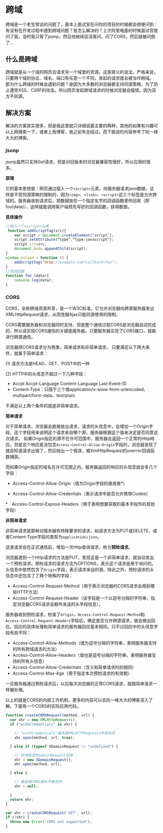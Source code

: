 # 跨域

跨域是一个老生常谈的问题了，基本上面试官在问你的项目的时候都会顺便问到：有没有在开发过程中遇到跨域问题？是怎么解决的？上次阿里电面的时候面试官就问了我，当时我只答了jsonp，然后他继续往深里问，问了CORS，然后就被问倒了...



## 什么是跨域

跨域就是从一个域的网页去请求另一个域里的资源。这是狭义的说法，严格来说，只要两个域的协议、域名、端口有任意一个不同，发起的请求就会被当作跨域。
那为什么跨域的时候会遇到问题？是因为大多数的浏览器都支持同源策略，为了防止遭受XSS、CSRF的攻击。所以网页发起跨域请求的时候浏览器会报错，因为双方不同源。



## 解决方案

解决的方案其实很多，但是我这里就只详细说最主要的两种，其他的如果有兴趣可以上网搜索一下，或者上我博客，我之前有总结过。而下面说的内容参考了阮一峰大大的博客。



### jsonp

jsonp虽然只支持Get请求，但是对旧版本的浏览器兼容性很好，所以应用的很多。

**原理**

它的基本思想是：网页通过插入一个`<script>`元素，向服务器请求json数据，这样是不受同源策略的限制的，因为`<img>`、`<link>`、`<script>`这三个标签是允许跨域的。服务器收到请求后，把数据放在一个指定名字的回调函数里传回来（即foo(data)），这样就能调用客户端预先写好的回调函数，获得数据。

**具体操作**

```javascript
//插入一个<script>元素
 function addScriptTag(src){
	var script = document.createElement(‘script’);
	script.setAttribute(“type”,”type/javascript”);
	script.src=src;
	document.body.appendChild(script);
}
window.onload = function () {
	addScriptTag(‘http://example.com?callback=foo’);
}
//回调函数
function foo (data){
	console.log(data);
}
```



### CORS
CORS，全称跨域资源共享，是一个W3C标准。它允许浏览器向跨源服务器发出XMLHttpRequest请求，从而克服Ajax只能同源使用的限制。

CORS需要服务器和浏览器同时支持，但是整个通信过程CORS是浏览器自动完成的，所以说实现CORS通信的关键是服务器。只要服务器实现了CORS接口，就能进行跨源通信。

浏览器把CORS请求分为两类，简单请求和非简单请求。
只要满足以下两大条件，就属于简单请求：

(1) 请求方法是HEAD、GET、POST中的一种

(2) HTTP中的头信息不超过一下几种字段：
* Accpt Accpt-Language Content-Language Last-Event-ID 
* Content-Type：只限于三个值application/x-www-form-urlencoded、multipart/form-data、text/plain

不满足以上两个条件的就是非简单请求。



**简单请求**

对于简单请求，浏览器会直接放出请求，请求的头信息中，会增加一个Origin字段，这个字段用来说明这个请求来自哪个源，服务器根据这个值来决定是否同意这次请求。
如果Origin指定的源不在许可范围中，服务器会返回一个正常的Http响应。但是这个响应是没包含`Access-Control-Allow-Origin`字段的，浏览器发现了就会知道请求出错了，然后抛出一个错误，被XmlHttpRequest的onerror回调函数捕获。

而如果Origin指定的域名在许可范围之内，服务器返回的响应的头信息就会多几个字段：

* Access-Control-Allow-Origin（值为Origin字段的值或者*）

* Access-Control-Allow-Credentials（表示请求中是否允许携带Cookie）

*　Access-Control-Expose-Headers（用于表明想要获取的基本字段外的其他字段）



**非简单请求**

非简单请求是那种对服务器有特殊要求的请求，如请求方法为PUT或DELETE，或者Content-Type字段的类型为`application/json`。

这类请求会在正式通信前，增加一次Http查询请求，称为**预检请求**。

浏览器遇到一个Http请求的方法是PUT，发现这是一个非简单请求，就自动发出一个预检请求。预检请求的请求方法为OPTIONS，表示这个请求是用于询问的。头信息中依然包含了`Origin`字段，表示请求来自的源。除此之外，预检请求的头信息中还包含了了两个特殊的字段：

* Access-Control-Request-Method（用于表示浏览器的CORS请求会用到哪些HTTP方法）
* Access-Control-Request-Header（该字段是一个以逗号分隔的字符串，指定浏览器CORS请求会额外发送的头字段信息）。



服务器收到预检请求，检查了`Origin`、`Access-Control-Request-Method`和`Access-Control-Request-Headers`字段后，确定是否允许跨源请求，就会做出回应。回应的具体处理和简单请求的服务器回应基本相同。只不过回应中的头信息字段有些不同：

* Access-Control-Allow-Methods（值为逗号分隔的字符串，表明服务器支持的所有跨域请求的方法）
* Access-Control-Allow-Headers（值也是逗号分隔的字符串，表明服务器支持的所有头信息）
* Access-Control-Allow-Credentials（含义和简单请求时的相同）
* Access-Control-Max-Age（用于指定本次预检请求的有效期）

一旦服务器通过预检请求后，以后每次浏览器的正常CORS请求，就跟简单请求一样被处理。



以上的就是CORS的内部工作机制，更多的内容可以去阮一峰大大的博客深入了解。下面有一个CORS的实际应用代码。

```javascript
function createCORSRequest(method, url) {
  var xhr = new XMLHttpRequest();
  if ("withCredentials" in xhr) {

    // "withCredentials"属性是XMLHTTPRequest2中独有的
    xhr.open(method, url, true);

  } else if (typeof XDomainRequest != "undefined") {

    // 检测是否XDomainRequest可用
    xhr = new XDomainRequest();
    xhr.open(method, url);

  } else {

    // 看起来CORS根本不被支持
    xhr = null;

  }
  return xhr;
}

var xhr = createCORSRequest('GET', url);
if (!xhr) {
  throw new Error('CORS not supported');
}
```

